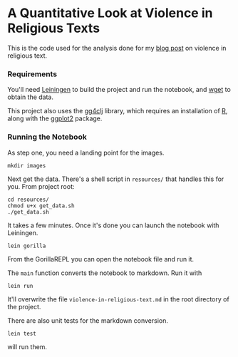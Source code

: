 # A Quantitative Look at Violence in Religious Texts

This is the code used for the analysis done for my [blog post](http://timothyrenner.github.io/datascience/2015/12/02/violence-in-religious-text.html) on violence in religious text.

### Requirements

You'll need [Leiningen](http://leiningen.org/) to build the project and run the notebook, and [wget](https://www.gnu.org/software/wget/) to obtain the data.

This project also uses the [gg4clj](https://github.com/JonyEpsilon/gg4clj) library, which requires an installation of [R](https://www.r-project.org/), along with the [ggplot2](http://ggplot2.org/) package.

### Running the Notebook

As step one, you need a landing point for the images.

```shell
mkdir images
```

Next get the data.
There's a shell script in `resources/` that handles this for you.
From project root:

```shell
cd resources/
chmod u+x get_data.sh
./get_data.sh
```

It takes a few minutes.
Once it's done you can launch the notebook with Leiningen.

```shell
lein gorilla
```

From the GorillaREPL you can open the notebook file and run it.

The `main` function converts the notebook to markdown.
Run it with

```shell
lein run
```

It'll overwrite the file `violence-in-religious-text.md` in the root directory of the project.

There are also unit tests for the markdown conversion.

```shell
lein test
```

will run them.
